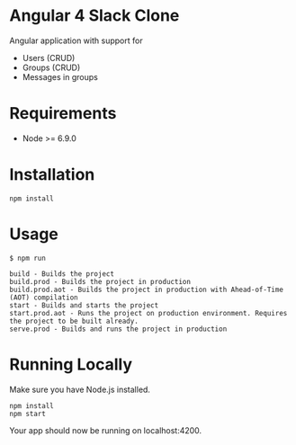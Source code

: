 Angular 4 Slack Clone
=======================

Angular application with support for 
* Users (CRUD)
* Groups (CRUD)
* Messages in groups


Requirements
============

* Node >= 6.9.0

Installation
============

    npm install
    
Usage 
=======
    $ npm run

    build - Builds the project
    build.prod - Builds the project in production
    build.prod.aot - Builds the project in production with Ahead-of-Time (AOT) compilation
    start - Builds and starts the project
    start.prod.aot - Runs the project on production environment. Requires the project to be built already.
    serve.prod - Builds and runs the project in production

Running Locally
=======
Make sure you have Node.js installed.

    npm install
    npm start
    
Your app should now be running on localhost:4200.
